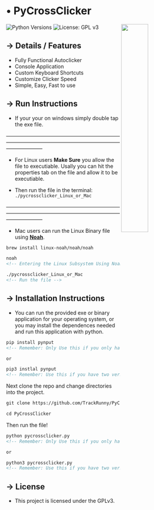 <!-- MAIN TITLE -->
# • PyCrossClicker

<!-- PICTURE -->
<img align="right" src="http://i.imgur.com/GjG9eSW.png" width=38%>

<!-- BADGES -->
![Python Versions](https://img.shields.io/badge/python-3.5%20%7C%203.6%20%7C%203.7-blue?style=flat-square)
![License: GPL v3](https://img.shields.io/badge/License-GPLv3-blue.svg?style=flat-square)

<!-- KEY INFORMATION HEADER -->
## → Details / Features

* Fully Functional Autoclicker
* Console Application
* Custom Keyboard Shortcuts
* Customize Clicker Speed
* Simple, Easy, Fast to use

<!-- INSTALLATION HEADER -->
## → Run Instructions

* If your your on windows simply double tap the exe file.

———————————————————————————————————————————————————

* For Linux users **Make Sure** you allow the file to executiable. Usally you can hit the properties tab on the file and allow it to be executiable.

* Then run the file in the terminal: `./pycrossclicker_Linux_or_Mac`

———————————————————————————————————————————————————

* Mac users can run the Linux Binary file using [**Noah**](https://github.com/linux-noah/noah).

```markdown
brew install linux-noah/noah/noah

noah
<!-- Entering the Linux Subsystem Using Noah -->

./pycrossclicker_Linux_or_Mac
<!-- Run the file -->
```


<!-- INSTALLATION HEADER -->
## → Installation Instructions

* You can run the provided exe or binary application for your operating system, or you may install the dependences needed and run this application with python.

```markdown
pip install pynput
<!-- Remember: Only Use this if you only have python 3 installed. -->

or

pip3 instlal pynput
<!-- Remember: Use this if you have two versions of python and / or you have python 2 and python 3. -->
```

Next clone the repo and change directories into the project.

```markdown
git clone https://github.com/TrackRunny/PyCrossClicker.git

cd PyCrossClicker
```

Then run the file!

```markdown
python pycrossclicker.py
<!-- Remember: Only Use this if you only have python 3 installed. -->

or

python3 pycrossclicker.py
<!-- Remember: Use this if you have two versions of python and / or you have python 2 and python 3. -->
```

<!-- LICENSE INFO -->
## → License

* This project is licensed under the GPLv3.